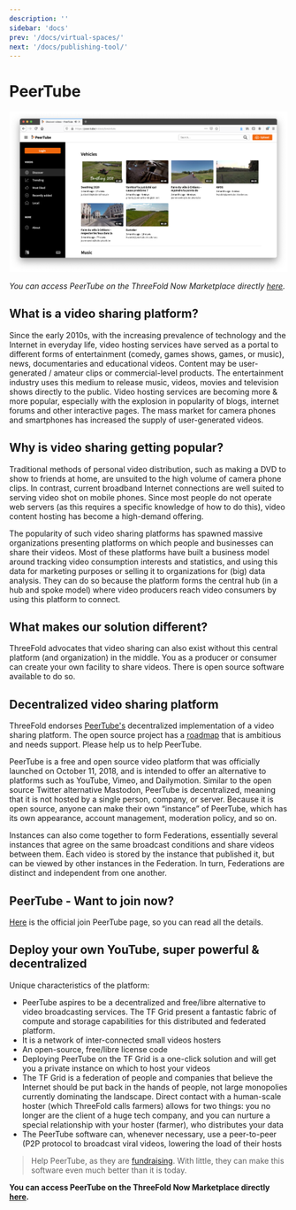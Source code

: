 ```yaml
---
description: ''
sidebar: 'docs'
prev: '/docs/virtual-spaces/'
next: '/docs/publishing-tool/'
---
```


# PeerTube

![](./img/peertive_window.png)

*You can access PeerTube on the ThreeFold Now Marketplace directly [here](https://marketplace.threefold.io/marketplace/#/solutions/peertube).*

##  What is a video sharing platform?

Since the early 2010s, with the increasing prevalence of technology and the Internet in everyday life, video hosting services have served as a portal to different forms of entertainment (comedy, games shows, games, or music), news, documentaries and educational videos. Content may be user-generated / amateur clips or commercial-level products. The entertainment industry uses this medium to release music, videos, movies and television shows directly to the public. Video hosting services are becoming more & more popular, especially with the explosion in popularity of blogs, internet forums and other interactive pages. The mass market for camera phones and smartphones has increased the supply of user-generated videos. 

##  Why is video sharing getting popular?

Traditional methods of personal video distribution, such as making a DVD to show to friends at home, are unsuited to the high volume of camera phone clips. In contrast, current broadband Internet connections are well suited to serving video shot on mobile phones. Since most people do not operate web servers (as this requires a specific knowledge of how to do this), video content hosting has become a high-demand offering.

The popularity of such video sharing platforms has spawned massive organizations presenting platforms on which people and businesses can share their videos. Most of these platforms have built a business model around tracking video consumption interests and statistics, and using this data for marketing purposes or selling it to organizations for (big) data analysis.  They can do so because the platform forms the central hub (in a hub and spoke model) where video producers reach video consumers by using this platform to connect.

##  What makes our solution different?

ThreeFold advocates that video sharing can also exist without this central platform (and organization) in the middle. You as a producer or consumer can create your own facility to share videos. There is open source software available to do so.

## Decentralized video sharing platform

ThreeFold endorses [PeerTube's](https://joinpeertube.org/) decentralized implementation of a video sharing platform. The open source project has a [roadmap](https://joinpeertube.org/roadmap) that is ambitious and needs support. Please help us to help PeerTube.

PeerTube is a free and open source video platform that was officially launched on October 11, 2018, and is intended to offer an alternative to platforms such as YouTube, Vimeo, and Dailymotion. Similar to the open source Twitter alternative Mastodon, PeerTube is decentralized, meaning that it is not hosted by a single person, company, or server. Because it is open source, anyone can make their own “instance” of PeerTube, which has its own appearance, account management, moderation policy, and so on.

Instances can also come together to form Federations, essentially several instances that agree on the same broadcast conditions and share videos between them. Each video is stored by the instance that published it, but can be viewed by other instances in the Federation. In turn, Federations are distinct and independent from one another.

## PeerTube - Want to join now?

[Here](https://joinpeertube.org/) is the official join PeerTube page, so you can read all the details.

<!--
 <iframe width="1024" height="786"
src="https://framatube.org/videos/watch/9c9de5e8-0a1e-484a-b099-e80766180a6d?subtitle=en">
</iframe> 
-->

## Deploy your own YouTube, super powerful & decentralized

Unique characteristics of the platform:

- PeerTube aspires to be a decentralized and free/libre alternative to video broadcasting services. The TF Grid present a fantastic fabric of compute and storage capabilities for this distributed and federated platform.
- It is a network of inter-connected small videos hosters
- An open-source, free/libre license code 
- Deploying PeerTube on the TF Grid is a one-click solution and will get you a private instance on which to host your videos
- The TF Grid is a federation of people and companies that believe the Internet should be put back in the hands of people, not large monopolies currently dominating the landscape. Direct contact with a human-scale hoster (which ThreeFold calls farmers) allows for two things: you no longer are the client of a huge tech company, and you can nurture a special relationship with your hoster (farmer), who distributes your data
- The PeerTube software can, whenever necessary, use a peer-to-peer (P2P protocol to broadcast viral videos, lowering the load of their hosts
> Help PeerTube, as they are [fundraising](https://joinpeertube.org/roadmap). With little, they can make this software even much better than it is today.

**You can access PeerTube on the ThreeFold Now Marketplace directly [here](https://marketplace.threefold.io/marketplace/#/solutions/peertube).**

<!--

## How to use PeerTube with our platform

Create a link to the Threefoldnow marketplace.  Talk througf the steps / Q&A that are required to deploy a peertube

- Step 1:  Get yourself a 3bot app installed on you phone for access to the TF Grid
- Step 2: Get some digital currency (TFT, ..., ..., ...)
- Step 3: Get a [peertube account](https://joinpeertube.org/instances)
- Step 4:  -->

<!--
create widget which does following,
widget needs to be here in iframe


- [ ] size: small/mid/large
  - small: ...
  - mid: ...
  - large ...
- [ ] location (mention more locations coming soon)
  - Ghent
  - Vienna
- [ ] name
  - name as used in solution (in the webui and on web)
- [ ] domain (name is prefix of this)
  - ava.tf
  - 3x0.me
  - refit.earth
  - co30.org
  - ninja.tf
  - base.tf
  - tf9.io
- [ ] git url
  - check in wizard git url works
- [ ] sshkey yes/no
  - if yes, ask sshkey for remote login

  - always deploy on ipv6 public
  - always deploy on webgateway

-->
